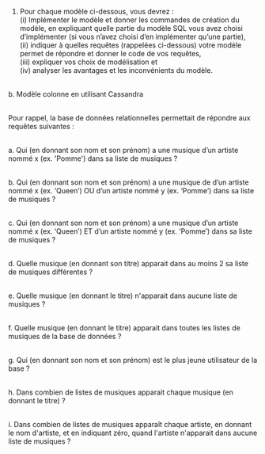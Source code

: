 1. Pour chaque modèle ci-dessous, vous devrez : <br>
(i) Implémenter le modèle et donner les commandes de création du modèle, en expliquant quelle partie du modèle SQL vous avez choisi d’implémenter (si vous n’avez choisi d’en implémenter qu’une partie), <br>
(ii) indiquer à quelles requêtes (rappelées ci-dessous) votre modèle permet de répondre et donner le code de vos requêtes, <br>
(iii) expliquer vos choix de modélisation et <br>
(iv) analyser les avantages et les inconvénients du modèle.<br><br>

b. Modèle colonne en utilisant Cassandra<br><br>

Pour rappel, la base de données relationnelles permettait de répondre aux requêtes suivantes :<br><br>

a. Qui (en donnant son nom et son prénom) a une musique d’un artiste nommé x (ex. 'Pomme') dans sa liste de musiques ?<br><br>

b. Qui (en donnant son nom et son prénom) a une musique de d’un artiste nommé x (ex. ‘Queen’) OU d’un artiste nommé y (ex. ‘Pomme’) dans sa liste de musiques ?<br><br>

c. Qui (en donnant son nom et son prénom) a une musique d’un artiste nommé x (ex. ‘Queen’) ET d’un artiste nommé y (ex. ‘Pomme’) dans sa liste de musiques ?<br><br>

d. Quelle musique (en donnant son titre) apparait dans au moins 2 sa liste de musiques différentes ?<br><br>

e. Quelle musique (en donnant le titre) n'apparait dans aucune liste de musiques ?<br><br>

f. Quelle musique (en donnant le titre) apparait dans toutes les listes de musiques de la base de données ?<br><br>

g. Qui (en donnant son nom et son prénom) est le plus jeune utilisateur de la base ?<br><br>

h. Dans combien de listes de musiques apparait chaque musique (en donnant le titre) ?<br><br>

i. Dans combien de listes de musiques apparaît chaque artiste, en donnant le nom d'artiste, et en indiquant zéro, quand l'artiste n'apparait dans aucune liste de musiques ?<br><br>
